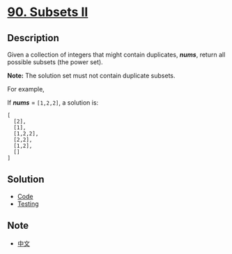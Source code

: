 # [90. Subsets II](https://leetcode.com/problems/subsets-ii/description/)

## Description

Given a collection of integers that might contain duplicates, **_nums_**, return all possible subsets (the power set).

**Note:** The solution set must not contain duplicate subsets.

For example,  

If **_nums_** = `[1,2,2]`, a solution is:

```
[
  [2],
  [1],
  [1,2,2],
  [2,2],
  [1,2],
  []
]
```

## Solution
- [Code](subsetsii.go)
- [Testing](subsetsii_test.go)

## Note
- [中文](NOTE_Ch-zh.md)
